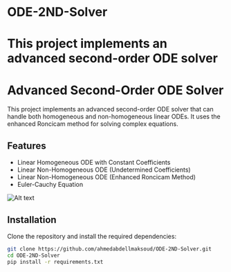 
# ODE-2ND-Solver
 This project implements an advanced second-order ODE solver
=======
# Advanced Second-Order ODE Solver

This project implements an advanced second-order ODE solver that can handle both homogeneous and non-homogeneous linear ODEs. It uses the enhanced Roncicam method for solving complex equations.

## Features
- Linear Homogeneous ODE with Constant Coefficients
- Linear Non-Homogeneous ODE (Undetermined Coefficients)
- Linear Non-Homogeneous ODE (Enhanced Roncicam Method)
- Euler-Cauchy Equation

![Alt text](/home/aabdellmaksoud/Pictures/Screenshots/250206_04h39m42s_screenshot.png)

## Installation

Clone the repository and install the required dependencies:

```bash
git clone https://github.com/ahmedabdellmaksoud/ODE-2ND-Solver.git
cd ODE-2ND-Solver
pip install -r requirements.txt

